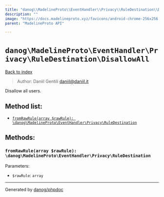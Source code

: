 ```yaml
---
title: "danog\\MadelineProto\\EventHandler\\Privacy\\RuleDestination\\DisallowAll: Disallow all users."
description: ""
image: "https://docs.madelineproto.xyz/favicons/android-chrome-256x256.png"
parent: "MadelineProto API"

---
```

# `danog\MadelineProto\EventHandler\Privacy\RuleDestination\DisallowAll`
[Back to index](../../../../../index.html)

> Author: Daniil Gentili <daniil@daniil.it>  
  

Disallow all users.  




## Method list:
* [`fromRawRule(array $rawRule): \danog\MadelineProto\EventHandler\Privacy\RuleDestination`](#fromrawrule-array-rawrule-danog-madelineproto-eventhandler-privacy-ruledestination)

## Methods:
### `fromRawRule(array $rawRule): \danog\MadelineProto\EventHandler\Privacy\RuleDestination`




Parameters:

* `$rawRule`: `array`   



---
Generated by [danog/phpdoc](https://phpdoc.daniil.it)

